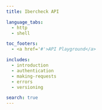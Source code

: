 ```yaml
---
title: Ibercheck API

language_tabs:
  - http
  - shell

toc_footers:
  - <a href='#'>API Playground</a>

includes:
  - introduction
  - authentication
  - making-requests
  - errors
  - versioning

search: true
---
```

